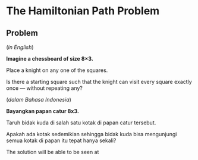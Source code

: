 # The Hamiltonian Path Problem

## Problem

(*in English*)

**Imagine a chessboard of size 8×3.**

Place a knight on any one of the squares.

Is there a starting square such that the knight can visit every square exactly once — without repeating any?

(*dalam Bahasa Indonesia*)

**Bayangkan papan catur 8x3.**

Taruh bidak kuda di salah satu kotak di papan catur tersebut.

Apakah ada kotak sedemikian sehingga bidak kuda bisa mengunjungi semua kotak di papan itu tepat hanya sekali?

The solution will be able to be seen at 
